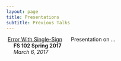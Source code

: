```yaml
---
layout: page
title: Presentations
subtitle: Previous Talks
---
```

<a herf="http://cdn.rawgit.com/Murph45/fs102Spring2017-Error-with-single-sign-in-Murph45-/master/seke2015_panel_forpdf0.html#/"><img src="/img/4742051922_5abfd57e29.jpg" alt=""></a>
[Error With Single-Sign](https://rawgit.com/Murph45/fs102Spring2017-Error-with-single-sign-in-Murph45-/master/seke2015_panel_forpdf0.html)
&nbsp;&nbsp;&nbsp;&nbsp;&nbsp;Presentation on ...  
&nbsp;&nbsp;&nbsp;&nbsp;&nbsp;**FS 102 Spring 2017**        
&nbsp;&nbsp;&nbsp;&nbsp;&nbsp;*March 6, 2017*
